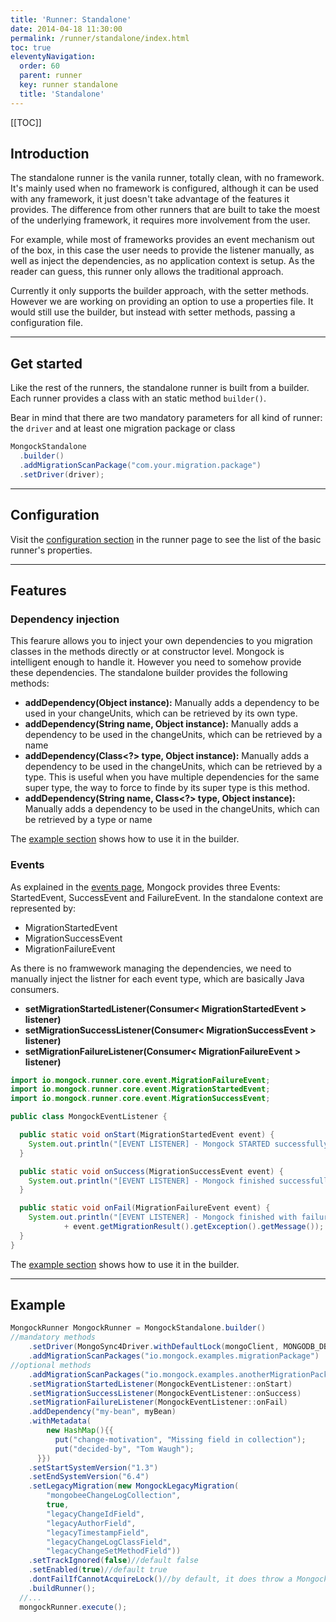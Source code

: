 ```yaml
---
title: 'Runner: Standalone' 
date: 2014-04-18 11:30:00 
permalink: /runner/standalone/index.html
toc: true
eleventyNavigation:
  order: 60 
  parent: runner
  key: runner standalone
  title: 'Standalone'
---
```

<!--1. [Introduction](#introduction)
2. [Get started](#get-started)
3. [Features](#features)
   3.1 [Dependency injection](#dependency-injection)
   3.2 [Events](#events)
4. [Example](#example)-->

[[TOC]]
## Introduction
The standalone runner is the vanila runner, totally clean, with no framework. It's mainly used when no framework is configured, although it can be used with any framework, it just doesn't take advantage of the features it provides. The difference from other runners that are built to take the moest of the underlying framework, it requires more involvement from the user. 

For example, while most of frameworks provides an event mechanism out of the box, in this case the user needs to provide the listener manually, as well as inject the dependencies, as no application context is setup. As the reader can guess, this runner only allows the traditional approach.

Currently it only supports the builder approach, with the setter methods. However we are working on providing an option to use a properties file. It would still use the builder, but instead with setter methods, passing a configuration file.
______________________________________

## Get started
Like the rest of the runners, the standalone runner is built from a builder. Each runner provides a class with an static method `builder()`.

Bear in mind that there are two mandatory parameters for all kind of runner: the `driver` and at least one migration package or class
```java
MongockStandalone
  .builder()
  .addMigrationScanPackage("com.your.migration.package")
  .setDriver(driver);
```
______________________________________

## Configuration
Visit the [configuration section](/runner#configuration) in the runner page to see the list of the basic runner's properties.
______________________________________

## Features
### Dependency injection
 This fearure allows you to inject your own dependencies to you migration classes in the methods directly or at constructor level. Mongock is intelligent enough to handle it. However you need to somehow provide these dependencies. The standalone builder provides the following methods:

 - **addDependency(Object instance):** Manually adds a dependency to be used in your changeUnits, which can be retrieved by its own type.
 - **addDependency(String name, Object instance):** Manually adds a dependency to be used in the  changeUnits, which can be retrieved by a name
 - **addDependency(Class<?> type, Object instance):** Manually adds a dependency to be used in the  changeUnits, which can be retrieved by a type. This is useful when you have multiple dependencies for the same super type, the way to force to finde by its super type is this method.
 - **addDependency(String name, Class<?> type, Object instance):** Manually adds a dependency to be used in the  changeUnits, which can be retrieved by a type or name

The [example section](#example) shows how to use it in the builder.

### Events
As explained in the [events page](/events), Mongock provides three Events: StartedEvent, SuccessEvent and FailureEvent. In the standalone context are represented by:
- MigrationStartedEvent
- MigrationSuccessEvent
- MigrationFailureEvent

As there is no framwework managing the dependencies, we need to manually inject the listner for each event type, which are basically Java consumers.
- **setMigrationStartedListener(Consumer< MigrationStartedEvent >  listener)**
- **setMigrationSuccessListener(Consumer< MigrationSuccessEvent > listener)**
- **setMigrationFailureListener(Consumer< MigrationFailureEvent > listener)**

```java 
import io.mongock.runner.core.event.MigrationFailureEvent;
import io.mongock.runner.core.event.MigrationStartedEvent;
import io.mongock.runner.core.event.MigrationSuccessEvent;

public class MongockEventListener {

  public static void onStart(MigrationStartedEvent event) {
    System.out.println("[EVENT LISTENER] - Mongock STARTED successfully");
  }

  public static void onSuccess(MigrationSuccessEvent event) {
    System.out.println("[EVENT LISTENER] - Mongock finished successfully");
  }

  public static void onFail(MigrationFailureEvent event) {
    System.out.println("[EVENT LISTENER] - Mongock finished with failures: "
            + event.getMigrationResult().getException().getMessage());
  }
}
```

The [example section](/runner/standalone#example) shows how to use it in the builder.
______________________________________

## Example
```java
MongockRunner MongockRunner = MongockStandalone.builder()
//mandatory methods
    .setDriver(MongoSync4Driver.withDefaultLock(mongoClient, MONGODB_DB_NAME))
    .addMigrationScanPackages("io.mongock.examples.migrationPackage")
//optional methods
    .addMigrationScanPackages("io.mongock.examples.anotherMigrationPackage")
    .setMigrationStartedListener(MongockEventListener::onStart)
    .setMigrationSuccessListener(MongockEventListener::onSuccess)
    .setMigrationFailureListener(MongockEventListener::onFail)
    .addDependency("my-bean", myBean)
    .withMetadata(
        new HashMap(){{
          put("change-motivation", "Missing field in collection");
          put("decided-by", "Tom Waugh");
      }})
    .setStartSystemVersion("1.3")
    .setEndSystemVersion("6.4")    
    .setLegacyMigration(new MongockLegacyMigration(
        "mongobeeChangeLogCollection", 
        true, 
        "legacyChangeIdField", 
        "legacyAuthorField", 
        "legacyTimestampField", 
        "legacyChangeLogClassField", 
        "legacyChangeSetMethodField"))
    .setTrackIgnored(false)//default false
    .setEnabled(true)//default true
    .dontFailIfCannotAcquireLock()//by default, it does throw a MongockException
    .buildRunner();
  //...
  mongockRunner.execute();

```